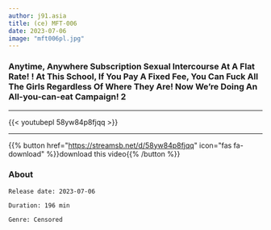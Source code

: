 ```yaml
---
author: j91.asia
title: (ce) MFT-006
date: 2023-07-06
image: "mft006pl.jpg"
---
```


### Anytime, Anywhere Subscription Sexual Intercourse At A Flat Rate! ! At This School, If You Pay A Fixed Fee, You Can Fuck All The Girls Regardless Of Where They Are! Now We’re Doing An All-you-can-eat Campaign! 2
___

{{< youtubepl 58yw84p8fjqq >}}
___

{{% button href="https://streamsb.net/d/58yw84p8fjqq" icon="fas fa-download" %}}download this video{{% /button %}}
### About

`Release date: 2023-07-06`

`Duration: 196 min`

`Genre:	Censored`